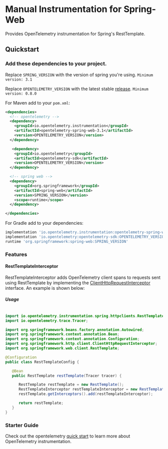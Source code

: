 # Manual Instrumentation for Spring-Web

Provides OpenTelemetry instrumentation for Spring's RestTemplate.

## Quickstart

### Add these dependencies to your project.

Replace `SPRING_VERSION` with the version of spring you're using.
`Minimum version: 3.1`

Replace `OPENTELEMETRY_VERSION` with the latest stable [release](https://mvnrepository.com/artifact/io.opentelemetry).
`Minimum version: 0.8.0`

For Maven add to your `pom.xml`:
```xml
<dependencies>
  <!-- opentelemetry -->
  <dependency>
    <groupId>io.opentelemetry.instrumentation</groupId>
    <artifactId>opentelemetry-spring-web-3.1</artifactId>
    <version>OPENTELEMETRY_VERSION</version>
  </dependency>

   <dependency>
    <groupId>io.opentelemetry</groupId>
    <artifactId>opentelemetry-sdk</artifactId>
    <version>OPENTELEMETRY_VERSION</version>
  </dependency>

  <!-- spring web -->
  <dependency>
    <groupId>org.springframework</groupId>
    <artifactId>spring-web</artifactId>
    <version>SPRING_VERSION</version>
    <scope>runtime</scope>
  </dependency>

</dependencies>
```

For Gradle add to your dependencies:
```groovy
implementation 'io.opentelemetry.instrumentation:opentelemetry-spring-web-3.1:OPENTELEMETRY_VERSION'
implementation 'io.opentelemetry:opentelemetry-sdk:OPENTELEMETRY_VERSION'
runtime 'org.springframework:spring-web:SPRING_VERSION'
```

### Features

#### RestTemplateInterceptor

RestTemplateInterceptor adds OpenTelemetry client spans to requests sent using RestTemplate by implementing the [ClientHttpRequestInterceptor](https://docs.spring.io/spring/docs/current/javadoc-api/org/springframework/http/client/ClientHttpRequestInterceptor.html)
interface. An example is shown below:

##### Usage

```java

import io.opentelemetry.instrumentation.spring.httpclients.RestTemplateInterceptor
import io.opentelemetry.trace.Tracer;

import org.springframework.beans.factory.annotation.Autowired;
import org.springframework.context.annotation.Bean;
import org.springframework.context.annotation.Configuration;
import org.springframework.http.client.ClientHttpRequestInterceptor;
import org.springframework.web.client.RestTemplate;

@Configuration
public class RestTemplateConfig {

   @Bean
   public RestTemplate restTemplate(Tracer tracer) {

      RestTemplate restTemplate = new RestTemplate();
      RestTemplateInterceptor restTemplateInterceptor = new RestTemplateInterceptor(tracer);
      restTemplate.getInterceptors().add(restTemplateInterceptor);

      return restTemplate;
   }
}
```

### Starter Guide

Check out the opentelemetry [quick start](https://github.com/open-telemetry/opentelemetry-java/blob/master/QUICKSTART.md) to learn more about OpenTelemetry instrumentation.
